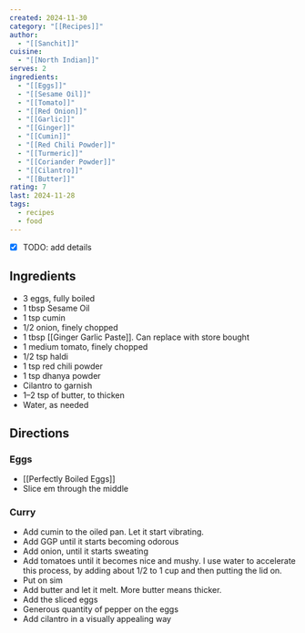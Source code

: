 ```yaml
---
created: 2024-11-30
category: "[[Recipes]]"
author:
  - "[[Sanchit]]"
cuisine:
  - "[[North Indian]]"
serves: 2
ingredients:
  - "[[Eggs]]"
  - "[[Sesame Oil]]"
  - "[[Tomato]]"
  - "[[Red Onion]]"
  - "[[Garlic]]"
  - "[[Ginger]]"
  - "[[Cumin]]"
  - "[[Red Chili Powder]]"
  - "[[Turmeric]]"
  - "[[Coriander Powder]]"
  - "[[Cilantro]]"
  - "[[Butter]]"
rating: 7
last: 2024-11-28
tags:
  - recipes
  - food
---
```

- [x] TODO: add details
## Ingredients

- 3 eggs, fully boiled
- 1 tbsp Sesame Oil
- 1 tsp cumin
- 1/2 onion, finely chopped
- 1 tbsp [[Ginger Garlic Paste]]. Can replace with store bought
- 1 medium tomato, finely chopped
- 1/2 tsp haldi
- 1 tsp red chili powder
- 1 tsp dhanya powder
- Cilantro to garnish
- 1–2 tsp of butter, to thicken
- Water, as needed

## Directions

### Eggs

- [[Perfectly Boiled Eggs]]
- Slice em through the middle

### Curry

- Add cumin to the oiled pan. Let it start vibrating.
- Add GGP until it starts becoming odorous
- Add onion, until it starts sweating
- Add tomatoes until it becomes nice and mushy. I use water to accelerate this process, by adding about 1/2 to 1 cup and then putting the lid on.
- Put on sim
- Add butter and let it melt. More butter means thicker.
- Add the sliced eggs
- Generous quantity of pepper on the eggs
- Add cilantro in a visually appealing way